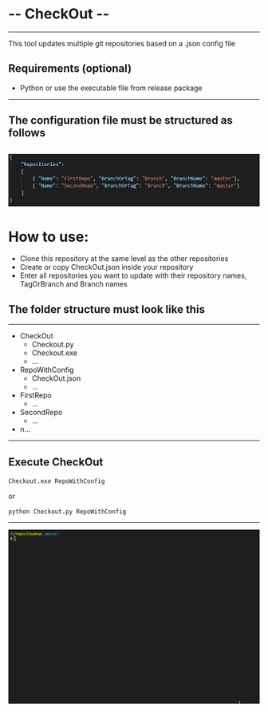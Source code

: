 # -- CheckOut -- 
------------------------------------------
This tool updates multiple git repositories based on a .json config file
## Requirements (optional)
+ Python or use the executable file from release package
------------------------------------------
## The configuration file must be structured as follows
![not found](https://github.com/Soonkz/CheckOut/blob/master/github/config.PNG?raw=true)
------------------------------------------
# How to use:
+ Clone this repository at the same level as the other repositories
+ Create or copy CheckOut.json inside your repository
+ Enter all repositories you want to update with their repository names, TagOrBranch and Branch names

## The folder structure must look like this
------------------------------------------
- CheckOut
  - Checkout.py
  - Checkout.exe
  - ...
- RepoWithConfig
  - CheckOut.json
  - ...
- FirstRepo
  - ...
- SecondRepo
  - ...
- n...
------------------------------------------
## Execute CheckOut

```
Checkout.exe RepoWithConfig
```
or 
```
python Checkout.py RepoWithConfig
```
------------------------------------------
![not found](https://github.com/Soonkz/CheckOut/blob/master/github/execute.gif?raw=true)
